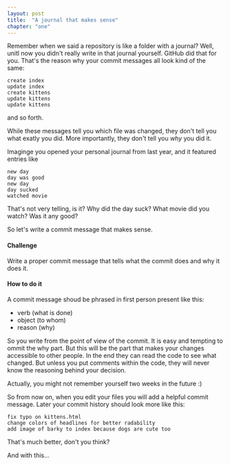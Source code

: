 ```yaml
---
layout: post
title:  "A journal that makes sense"
chapter: "one"
---
```


Remember when we said a repository is like a folder with a journal? Well, unitl now you didn't really write in that journal yourself. GitHub did that for you. That's the reason why your commit messages all look kind of the same:

    create index
    update index
    create kittens
    update kittens
    update kittens

and so forth.

While these messages tell you which file was changed, they don't tell you what exatly you did. More importantly, they don't tell you *why* you did it.

Imaginge you opened your personal journal from last year, and it featured entries like

    new day
    day was good
    new day
    day sucked
    watched movie

That's not very telling, is it? Why did the day suck? What movie did you watch? Was it any good?

So let's write a commit message that makes sense.


#### Challenge
Write a proper commit message that tells what the commit does and why it does it.


#### How to do it

A commit message shoud be phrased in first person present like this:

- verb (what is done)
- object (to whom)
- reason (why)

So you write from the point of view of the commit. It is easy and tempting to ommit the why part. But this will be the part that makes your changes accessible to other people. In the end they can read the code to see what changed. But unless you put comments within the code, they will never know the reasoning behind your decision.

Actually, you might not remember yourself two weeks in the future :)

So from now on, when you edit your files you will add a helpful commit message. Later your commit history should look more like this:

    
    fix typo on kittens.html
    change colors of headlines for better radability
    add image of barky to index because dogs are cute too

That's much better, don't you think?

And with this...
